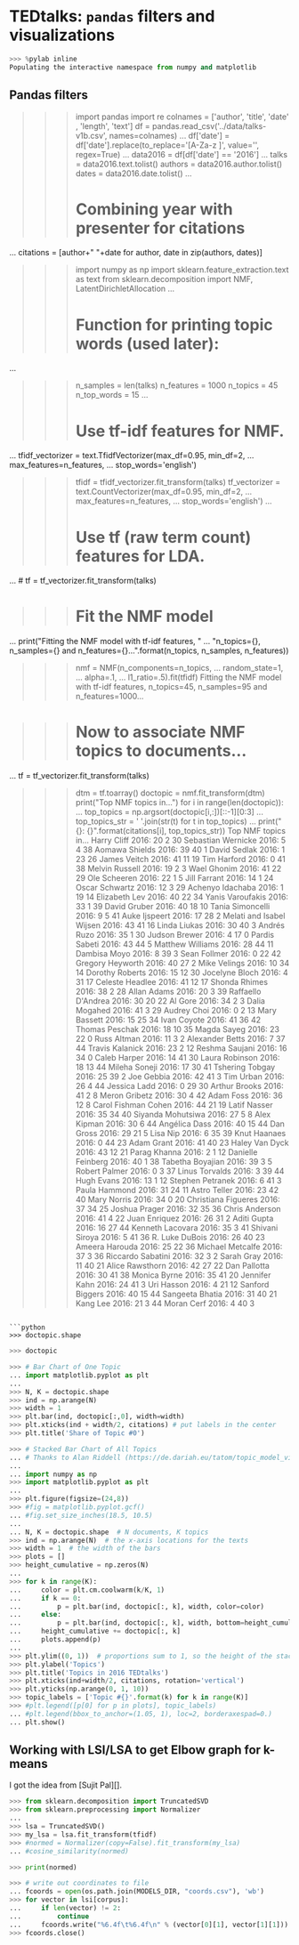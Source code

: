 # TEDtalks: `pandas` filters and visualizations

```python
>>> %pylab inline
Populating the interactive namespace from numpy and matplotlib
```

## Pandas filters


>>> import pandas
>>> import re
>>> colnames = ['author', 'title', 'date' , 'length', 'text']
>>> df = pandas.read_csv('../data/talks-v1b.csv', names=colnames)
...
>>> df['date'] = df['date'].replace(to_replace='[A-Za-z ]', value='', regex=True)
...
>>> data2016 = df[df['date'] == '2016']
...
>>> talks = data2016.text.tolist()
>>> authors = data2016.author.tolist()
>>> dates = data2016.date.tolist()
...
>>> # Combining year with presenter for citations
... citations = [author+" "+date for author, date in zip(authors, dates)]


>>> import numpy as np
>>> import sklearn.feature_extraction.text as text
>>> from sklearn.decomposition import NMF, LatentDirichletAllocation
...
>>> # Function for printing topic words (used later):
...
>>> n_samples = len(talks)
>>> n_features = 1000
>>> n_topics = 45
>>> n_top_words = 15
...
>>> # Use tf-idf features for NMF.
... tfidf_vectorizer = text.TfidfVectorizer(max_df=0.95, min_df=2,
...                                    max_features=n_features,
...                                    stop_words='english')
>>> tfidf = tfidf_vectorizer.fit_transform(talks)
>>> tf_vectorizer = text.CountVectorizer(max_df=0.95, min_df=2,
...                                 max_features=n_features,
...                                 stop_words='english')
...
>>> # Use tf (raw term count) features for LDA.
... # tf = tf_vectorizer.fit_transform(talks)

>>> # Fit the NMF model
... print("Fitting the NMF model with tf-idf features, "
...       "n_topics={}, n_samples={} and n_features={}...".format(n_topics, n_samples, n_features))
>>> nmf = NMF(n_components=n_topics,
...           random_state=1,
...           alpha=.1,
...           l1_ratio=.5).fit(tfidf)
Fitting the NMF model with tf-idf features, n_topics=45, n_samples=95 and n_features=1000...


>>> # Now to associate NMF topics to documents...
... tf = tf_vectorizer.fit_transform(talks)
>>> dtm = tf.toarray()
>>> doctopic = nmf.fit_transform(dtm)
>>> print("Top NMF topics in...")
>>> for i in range(len(doctopic)):
...     top_topics = np.argsort(doctopic[i,:])[::-1][0:3]
...     top_topics_str = ' '.join(str(t) for t in top_topics)
...     print("{}: {}".format(citations[i], top_topics_str))
Top NMF topics in...
Harry Cliff 2016: 20 2 30
Sebastian Wernicke 2016: 5 4 38
Aomawa Shields 2016: 39 40 1
David Sedlak 2016: 1 23 26
James Veitch 2016: 41 11 19
Tim Harford 2016: 0 41 38
Melvin Russell 2016: 19 2 3
Wael Ghonim 2016: 41 22 29
Ole Scheeren 2016: 22 1 5
Jill Farrant 2016: 14 1 24
Oscar Schwartz 2016: 12 3 29
Achenyo Idachaba 2016: 1 19 14
Elizabeth Lev 2016: 40 22 34
Yanis Varoufakis 2016: 33 1 39
David Gruber 2016: 40 18 10
Tania Simoncelli 2016: 9 5 41
Auke Ijspeert 2016: 17 28 2
Melati and Isabel Wijsen 2016: 43 41 16
Linda Liukas 2016: 30 40 3
Andrés Ruzo 2016: 35 1 30
Judson Brewer 2016: 4 17 0
Pardis Sabeti 2016: 43 44 5
Matthew Williams 2016: 28 44 11
Dambisa Moyo 2016: 8 39 3
Sean Follmer 2016: 0 22 42
Gregory Heyworth 2016: 40 27 2
Mike Velings 2016: 10 34 14
Dorothy Roberts 2016: 15 12 30
Jocelyne Bloch 2016: 4 31 17
Celeste Headlee 2016: 41 12 17
Shonda Rhimes 2016: 38 2 28
Allan Adams 2016: 20 3 39
Raffaello D'Andrea 2016: 30 20 22
Al Gore 2016: 34 2 3
Dalia Mogahed 2016: 41 3 29
Audrey Choi 2016: 0 2 13
Mary Bassett 2016: 15 25 34
Ivan Coyote 2016: 41 36 42
Thomas Peschak 2016: 18 10 35
Magda Sayeg 2016: 23 22 0
Russ Altman 2016: 11 3 2
Alexander Betts 2016: 7 37 44
Travis Kalanick 2016: 23 2 12
Reshma Saujani 2016: 16 34 0
Caleb Harper 2016: 14 41 30
Laura Robinson 2016: 18 13 44
Mileha Soneji 2016: 17 30 41
Tshering Tobgay 2016: 25 39 2
Joe Gebbia 2016: 42 41 3
Tim Urban 2016: 26 4 44
Jessica Ladd 2016: 0 29 30
Arthur Brooks 2016: 41 2 8
Meron Gribetz 2016: 30 4 42
Adam Foss 2016: 36 12 8
Carol Fishman Cohen 2016: 44 21 19
Latif Nasser 2016: 35 34 40
Siyanda Mohutsiwa 2016: 27 5 8
Alex Kipman 2016: 30 6 44
Angélica Dass 2016: 40 15 44
Dan Gross 2016: 29 21 5
Lisa Nip 2016: 6 35 39
Knut Haanaes 2016: 0 44 23
Adam Grant 2016: 41 40 23
Haley Van Dyck 2016: 43 12 21
Parag Khanna 2016: 2 1 12
Danielle Feinberg 2016: 40 1 38
Tabetha Boyajian 2016: 39 3 5
Robert Palmer 2016: 0 3 37
Linus Torvalds 2016: 3 39 44
Hugh Evans 2016: 13 1 12
Stephen Petranek 2016: 6 41 3
Paula Hammond 2016: 31 24 11
Astro Teller 2016: 23 42 40
Mary Norris 2016: 34 0 20
Christiana Figueres 2016: 37 34 25
Joshua Prager 2016: 32 35 36
Chris Anderson 2016: 41 4 22
Juan Enriquez 2016: 26 31 2
Aditi Gupta 2016: 16 27 44
Kenneth Lacovara 2016: 35 3 41
Shivani Siroya 2016: 5 41 36
R. Luke DuBois 2016: 26 40 23
Ameera Harouda 2016: 25 22 36
Michael Metcalfe 2016: 37 3 36
Riccardo Sabatini 2016: 32 3 2
Sarah Gray 2016: 11 40 21
Alice Rawsthorn 2016: 42 27 22
Dan Pallotta 2016: 30 41 38
Monica Byrne 2016: 35 41 20
Jennifer Kahn 2016: 24 41 3
Uri Hasson 2016: 4 21 12
Sanford Biggers 2016: 40 15 44
Sangeeta Bhatia 2016: 31 40 21
Kang Lee 2016: 21 3 44
Moran Cerf 2016: 4 40 3
```

```python
>>> doctopic.shape
```

```python
>>> doctopic
```

```python
>>> # Bar Chart of One Topic
... import matplotlib.pyplot as plt
...
>>> N, K = doctopic.shape
>>> ind = np.arange(N)
>>> width = 1
>>> plt.bar(ind, doctopic[:,0], width=width)
>>> plt.xticks(ind + width/2, citations) # put labels in the center
>>> plt.title('Share of Topic #0')
```

```python
>>> # Stacked Bar Chart of All Topics
... # Thanks to Alan Riddell (https://de.dariah.eu/tatom/topic_model_visualization.html)
...
... import numpy as np
>>> import matplotlib.pyplot as plt
...
>>> plt.figure(figsize=(24,8))
>>> #fig = matplotlib.pyplot.gcf()
... #fig.set_size_inches(18.5, 10.5)
...
... N, K = doctopic.shape  # N documents, K topics
>>> ind = np.arange(N)  # the x-axis locations for the texts
>>> width = 1  # the width of the bars
>>> plots = []
>>> height_cumulative = np.zeros(N)
...
>>> for k in range(K):
...     color = plt.cm.coolwarm(k/K, 1)
...     if k == 0:
...         p = plt.bar(ind, doctopic[:, k], width, color=color)
...     else:
...         p = plt.bar(ind, doctopic[:, k], width, bottom=height_cumulative, color=color)
...     height_cumulative += doctopic[:, k]
...     plots.append(p)
...
>>> plt.ylim((0, 1))  # proportions sum to 1, so the height of the stacked bars is 1
>>> plt.ylabel('Topics')
>>> plt.title('Topics in 2016 TEDtalks')
>>> plt.xticks(ind+width/2, citations, rotation='vertical')
>>> plt.yticks(np.arange(0, 1, 10))
>>> topic_labels = ['Topic #{}'.format(k) for k in range(K)]
>>> #plt.legend([p[0] for p in plots], topic_labels)
... #plt.legend(bbox_to_anchor=(1.05, 1), loc=2, borderaxespad=0.)
... plt.show()
```

## Working with LSI/LSA to get Elbow graph for k-means

I got the idea from [Sujit Pal][].

```python
>>> from sklearn.decomposition import TruncatedSVD
>>> from sklearn.preprocessing import Normalizer
...
>>> lsa = TruncatedSVD()
>>> my_lsa = lsa.fit_transform(tfidf)
>>> #normed = Normalizer(copy=False).fit_transform(my_lsa)
... #cosine_similarity(normed)
```

```python
>>> print(normed)
```

```python
>>> # write out coordinates to file
... fcoords = open(os.path.join(MODELS_DIR, "coords.csv"), 'wb')
>>> for vector in lsi[corpus]:
...     if len(vector) != 2:
...         continue
...     fcoords.write("%6.4f\t%6.4f\n" % (vector[0][1], vector[1][1]))
>>> fcoords.close()
```
